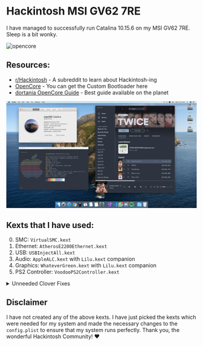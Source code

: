 # Hackintosh MSI GV62 7RE

I have managed to successfully run Catalina 10.15.6 on my MSI GV62 7RE. Sleep is a bit wonky.

![opencore](https://github.com/acidanthera/OpenCorePkg/raw/master/Docs/Logos/OpenCore_with_text_Small.png)

## Resources:

- [r/Hackintosh](https://www.reddit.com/r/hackintosh/) - A subreddit to learn about Hackintosh-ing
- [OpenCore](https://github.com/acidanthera/OpenCorePkg/) - You can get the Custom Bootloader here
- [dortania OpenCore Guide](https://dortania.github.io/OpenCore-Install-Guide/) - Best guide available on the planet

![desktop](/screenshots/desktop.png)

## Kexts that I have used:

0. SMC: `VirtualSMC.kext`
1. Ethernet: `AtherosE2200Ethernet.kext`
1. USB: `USBInjectAll.kext`
1. Audio: `AppleALC.kext` with `Lilu.kext` companion
1. Graphics: `WhateverGreen.kext` with `Lilu.kext` companion
1. PS2 Controller: `VoodooPS2Controller.kext`

<details>
  <summary>Unneeded Clover Fixes</summary>

## Laptop Specific Fixes

**Laptop backlight control**
SSDT-PNLF.aml in ACPI/patched and AppleBacklightFixup.kext
https://www.tonymacx86.com/threads/guide-laptop-backlight-control-using-applebacklightfixup-kext.218222/

**Battery Status and Power Management**
ACPIBatteryManager.kext
https://www.tonymacx86.com/threads/guide-how-to-patch-dsdt-for-working-battery-status.116102/

**Audio**

```
<string>The following fixes may be needed for onboard audio/USB/etc</string>
<key>FixHPET</key>
<true/>
<key>FixIPIC</key>
<true/>
<key>FixRTC</key>
<true/>
<key>FixTMR</key>
<true/>

===

<key>PciRoot(0)/Pci(0x1f,3)</key>
<dict>
    <key>PinConfigurations</key>
    <data>
    </data>
    <key>hda-gfx</key>
    <string>onboard-1</string>
    <key>layout-id</key>
    <integer>99</integer>
    <key>no-controller-patch</key>
    <integer>1</integer>
```

**HDMI**

```
<key>framebuffer-con1-enable</key>
<integer>1</integer>
<key>framebuffer-con1-type</key>
<data>AAgAAA==</data>
```

**Disabling the Discrete GPU**
https://www.tonymacx86.com/threads/guide-disabling-discrete-graphics-in-dual-gpu-laptops.163772/

**DSDT Patches used**
https://www.tonymacx86.com/threads/guide-patching-laptop-dsdt-ssdts.152573/

```
[syn] Fix ADBG Error     syntax/fix_ADBG.txt
[syn] Rename _DSM methods to XDSM     yntax/rename_DSM.txt
[sys] Fix _WAK Arg0 v2     system/system_WAK2.txt
[sys] HPET Fix     ystem/system_HPET.txt
[sys] SMBUS Fix     system/system_SMBUS.txt
[sys] IRQ Fix     system/system_IRQ.txt
[sys] RTC Fix     system/system_RTC.txt
[sys] OS Check Fix (Windows 10)     system/system_OSYS_win10.txt
[sys] Fix Mutex with non-zero SyncLevel     system/system_Mutex.txt
[usb] USB3 _PRW 0x6D (instant wake)     usb/usb_prw_0x6d_xhc.txt
[bat] MSI CX61 2PC     battery/battery_MSI-CX61-2PC.txt
[gfx0] Cleanup/Fix Errors (SSDT)     graphics/graphics_SSDT-disable-cleanup.txt
[gfx0] Disable from _REG (DSDT)     graphics/graphics_REG-disable.txt
[gfx0] Disable/Enable on _WAK/_PTS (DSDT)     graphics/graphics_PTS_WAK-disable.txt
```

</details>

## Disclaimer

I have not created any of the above kexts. I have just picked the kexts which were needed for my system and made the necessary changes to the `config.plist` to ensure that my system runs perfectly. Thank you, the wonderful Hackintosh Community! ❤️
